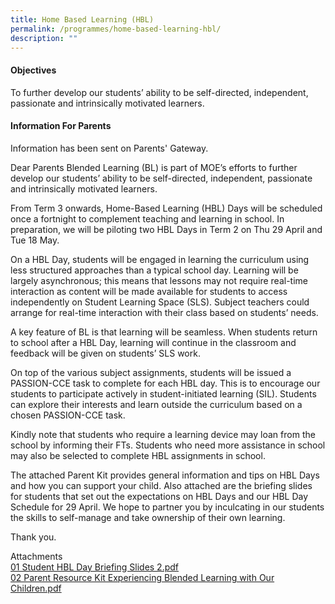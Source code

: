```yaml
---
title: Home Based Learning (HBL)
permalink: /programmes/home-based-learning-hbl/
description: ""
---
```

#### **Objectives**
To further develop our students’ ability to be self-directed, independent, passionate and intrinsically motivated learners.

#### **Information For Parents**
Information has been sent on Parents' Gateway.

Dear Parents Blended Learning (BL) is part of MOE’s efforts to further develop our students’ ability to be self-directed, independent, passionate and intrinsically motivated learners. 

From Term 3 onwards, Home-Based Learning (HBL) Days will be scheduled once a fortnight to complement teaching and learning in school. In preparation, we will be piloting two HBL Days in Term 2 on Thu 29 April and Tue 18 May. 

On a HBL Day, students will be engaged in learning the curriculum using less structured approaches than a typical school day. Learning will be largely asynchronous; this means that lessons may not require real-time interaction as content will be made available for students to access independently on Student Learning Space (SLS). Subject teachers could arrange for real-time interaction with their class based on students’ needs. 

A key feature of BL is that learning will be seamless. When students return to school after a HBL Day, learning will continue in the classroom and feedback will be given on students’ SLS work. 

On top of the various subject assignments, students will be issued a PASSION-CCE task to complete for each HBL day. This is to encourage our students to participate actively in student-initiated learning (SIL). Students can explore their interests and learn outside the curriculum based on a chosen PASSION-CCE task. 

Kindly note that students who require a learning device may loan from the school by informing their FTs. Students who need more assistance in school may also be selected to complete HBL assignments in school. 

The attached Parent Kit provides general information and tips on HBL Days and how you can support your child. Also attached are the briefing slides for students that set out the expectations on HBL Days and our HBL Day Schedule for 29 April. We hope to partner you by inculcating in our students the skills to self-manage and take ownership of their own learning. 

Thank you.

Attachments<br>
[01 Student HBL Day Briefing Slides 2.pdf](/files/02%20Student%20HBL%20Day%20Briefing%20Slides%202.pdf)<br>
[02 Parent Resource Kit Experiencing Blended Learning with Our Children.pdf](/files/02%20Parent%20Resource%20Kit%20Experiencing%20Blended%20Learning%20with%20Our%20Children.pdf)